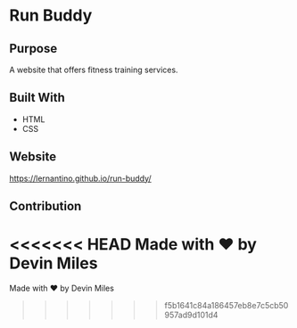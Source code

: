 # Run Buddy

## Purpose
A website that offers fitness training services.

## Built With
* HTML
* CSS

## Website
https://lernantino.github.io/run-buddy/

## Contribution
<<<<<<< HEAD
Made with ❤️ by Devin Miles
=======
Made with ❤️ by Devin Miles
>>>>>>> f5b1641c84a186457eb8e7c5cb50957ad9d101d4

